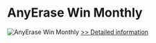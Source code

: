 # AnyErase Win Monthly
![AnyErase Win Monthly](https://mycommerce.akamaized.net/api/pimages/P301016656/BIG/301016656.PNG)
[>> Detailed information](https://secure.shareit.com/shareit/product.html?productid=301016656&affiliateid=200057808)